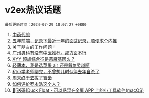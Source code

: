 # v2ex热议话题

`最后更新时间：2024-07-29 18:07:27 +0800`

1. [中药代煎](https://www.v2ex.com/t/1060787)
1. [五年前端，记录下最近一年的面试记录，顺便求个内推](https://www.v2ex.com/t/1060838)
1. [关于朋友的工作问题！](https://www.v2ex.com/t/1060755)
1. [广州男科有没有中医推荐。那方面不行](https://www.v2ex.com/t/1060692)
1. [XYY 超雄综合征是恶魔基因么？](https://www.v2ex.com/t/1060803)
1. [轻薄本，我是选苹果 air 还是戴尔灵越啊](https://www.v2ex.com/t/1060709)
1. [和小学老师聊完，不曾想儿时伙伴去年自杀了](https://www.v2ex.com/t/1060776)
1. [周末终于去拔了智齿](https://www.v2ex.com/t/1060828)
1. [如何评价罗永浩这个人？](https://www.v2ex.com/t/1060876)
1. [🎁[送码]Duck Float - 可以悬浮在全屏 APP 上的小工具软件(macOS)](https://www.v2ex.com/t/1060783)

